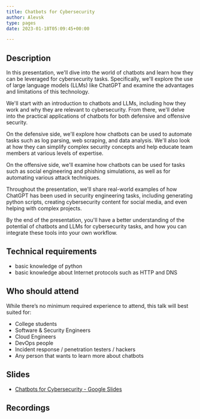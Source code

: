 ```yaml
---
title: Chatbots for Cybersecurity 
author: Alevsk
type: pages
date: 2023-01-18T05:09:45+00:00

---
```


## Description

In this presentation, we'll dive into the world of chatbots and learn how they can be leveraged for cybersecurity tasks. Specifically, we'll explore the use of large language models (LLMs) like ChatGPT and examine the advantages and limitations of this technology.

We'll start with an introduction to chatbots and LLMs, including how they work and why they are relevant to cybersecurity. From there, we'll delve into the practical applications of chatbots for both defensive and offensive security.

On the defensive side, we'll explore how chatbots can be used to automate tasks such as log parsing, web scraping, and data analysis. We'll also look at how they can simplify complex security concepts and help educate team members at various levels of expertise.

On the offensive side, we'll examine how chatbots can be used for tasks such as social engineering and phishing simulations, as well as for automating various attack techniques.

Throughout the presentation, we'll share real-world examples of how ChatGPT has been used in security engineering tasks, including generating python scripts, creating cybersecurity content for social media, and even helping with complex projects.

By the end of the presentation, you'll have a better understanding of the potential of chatbots and LLMs for cybersecurity tasks, and how you can integrate these tools into your own workflow.

## Technical requirements

- basic knowledge of python
- basic knowledge about Internet protocols such as HTTP and DNS

## Who should attend

While there’s no minimum required experience to attend, this talk will best suited for:

- College students
- Software & Security Engineers
- Cloud Engineers
- DevOps people
- Incident response / penetration testers / hackers
- Any person that wants to learn more about chatbots

## Slides

- [Chatbots for Cybersecurity - Google Slides](https://docs.google.com/presentation/d/15LZNW-GPMWUplVEnqYOPpsn313id3wt_VBuvTWhguww/edit?usp=sharing)

## Recordings

